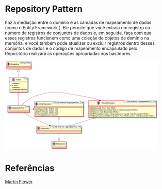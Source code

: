 # Repository Pattern
Faz a mediação entre o domínio e as camadas de mapeamento de dados (como o Entity Framework ). Ele permite que você extraia um registro ou número de registros de conjuntos de dados e, em seguida, faça com que esses registros funcionem como uma coleção de objetos de domínio na memória, e você também pode atualizar ou excluir registros dentro desses conjuntos de dados e o código de mapeamento encapsulado pelo Repositório realizará as operações apropriadas nos bastidores.

![repository-pattern.png](/.asserts/repository-pattern.png)

# Referências

[Martin Flower](https://martinfowler.com/eaaCatalog/repository.html)